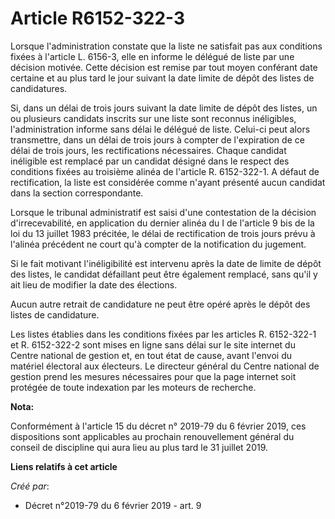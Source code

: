 # Article R6152-322-3

Lorsque l'administration constate que la liste ne satisfait pas aux conditions fixées à l'article L. 6156-3, elle en informe
le délégué de liste par une décision motivée. Cette décision est remise par tout moyen conférant date certaine et au plus
tard le jour suivant la date limite de dépôt des listes de candidatures.

Si, dans un délai de trois jours suivant la date limite de dépôt des listes, un ou plusieurs candidats inscrits sur une liste
sont reconnus inéligibles, l'administration informe sans délai le délégué de liste. Celui-ci peut alors transmettre, dans un
délai de trois jours à compter de l'expiration de ce délai de trois jours, les rectifications nécessaires. Chaque candidat
inéligible est remplacé par un candidat désigné dans le respect des conditions fixées au troisième alinéa de l'article R.
6152-322-1. A défaut de rectification, la liste est considérée comme n'ayant présenté aucun candidat dans la section
correspondante.

Lorsque le tribunal administratif est saisi d'une contestation de la décision d'irrecevabilité, en application du dernier
alinéa du I de l'article 9 bis de la loi du 13 juillet 1983 précitée, le délai de rectification de trois jours prévu à
l'alinéa précédent ne court qu'à compter de la notification du jugement.

Si le fait motivant l'inéligibilité est intervenu après la date de limite de dépôt des listes, le candidat défaillant peut
être également remplacé, sans qu'il y ait lieu de modifier la date des élections.

Aucun autre retrait de candidature ne peut être opéré après le dépôt des listes de candidature.

Les listes établies dans les conditions fixées par les articles R. 6152-322-1 et R. 6152-322-2 sont mises en ligne sans délai
sur le site internet du Centre national de gestion et, en tout état de cause, avant l'envoi du matériel électoral aux
électeurs. Le directeur général du Centre national de gestion prend les mesures nécessaires pour que la page internet soit
protégée de toute indexation par les moteurs de recherche.

**Nota:**

Conformément à l'article 15 du décret n° 2019-79 du 6 février 2019, ces dispositions sont applicables au prochain
renouvellement général du conseil de discipline qui aura lieu au plus tard le 31 juillet 2019.

**Liens relatifs à cet article**

_Créé par_:

  - Décret n°2019-79 du 6 février 2019 - art. 9
